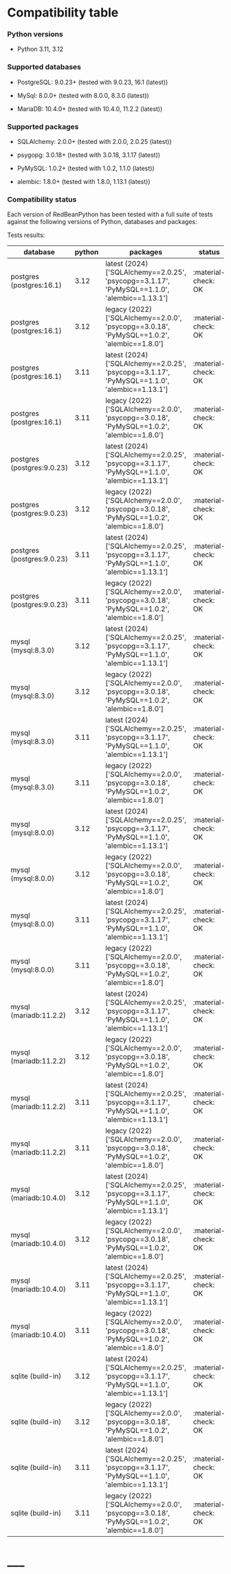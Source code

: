 # Compatibility table

### Python versions

- Python 3.11, 3.12

### Supported databases

- PostgreSQL: 9.0.23+ (tested with 9.0.23, 16.1 (latest))

- MySql: 8.0.0+ (tested with 8.0.0, 8.3.0 (latest))

- MariaDB: 10.4.0+ (tested with 10.4.0, 11.2.2 (latest))

### Supported packages

- SQLAlchemy: 2.0.0+ (tested with 2.0.0, 2.0.25 (latest))

- psygopg: 3.0.18+ (tested with 3.0.18, 3.1.17 (latest))

- PyMySQL: 1.0.2+ (tested with 1.0.2, 1.1.0 (latest))
 
- alembic: 1.8.0+ (tested with 1.8.0, 1.13.1 (latest))

### Compatibility status

Each version of RedBeanPython has been tested with a full suite of tests against the following versions of Python, databases and packages:

Tests results:

| database | python | packages | status |
|----------|--------|----------|--------|
| postgres (postgres:16.1) | 3.12 | latest (2024) ['SQLAlchemy==2.0.25', 'psycopg==3.1.17', 'PyMySQL==1.1.0', 'alembic==1.13.1'] | :material-check: OK |
| postgres (postgres:16.1) | 3.12 | legacy (2022) ['SQLAlchemy==2.0.0', 'psycopg==3.0.18', 'PyMySQL==1.0.2', 'alembic==1.8.0'] | :material-check: OK |
| postgres (postgres:16.1) | 3.11 | latest (2024) ['SQLAlchemy==2.0.25', 'psycopg==3.1.17', 'PyMySQL==1.1.0', 'alembic==1.13.1'] | :material-check: OK |
| postgres (postgres:16.1) | 3.11 | legacy (2022) ['SQLAlchemy==2.0.0', 'psycopg==3.0.18', 'PyMySQL==1.0.2', 'alembic==1.8.0'] | :material-check: OK |
| postgres (postgres:9.0.23) | 3.12 | latest (2024) ['SQLAlchemy==2.0.25', 'psycopg==3.1.17', 'PyMySQL==1.1.0', 'alembic==1.13.1'] | :material-check: OK |
| postgres (postgres:9.0.23) | 3.12 | legacy (2022) ['SQLAlchemy==2.0.0', 'psycopg==3.0.18', 'PyMySQL==1.0.2', 'alembic==1.8.0'] | :material-check: OK |
| postgres (postgres:9.0.23) | 3.11 | latest (2024) ['SQLAlchemy==2.0.25', 'psycopg==3.1.17', 'PyMySQL==1.1.0', 'alembic==1.13.1'] | :material-check: OK |
| postgres (postgres:9.0.23) | 3.11 | legacy (2022) ['SQLAlchemy==2.0.0', 'psycopg==3.0.18', 'PyMySQL==1.0.2', 'alembic==1.8.0'] | :material-check: OK |
| mysql (mysql:8.3.0) | 3.12 | latest (2024) ['SQLAlchemy==2.0.25', 'psycopg==3.1.17', 'PyMySQL==1.1.0', 'alembic==1.13.1'] | :material-check: OK |
| mysql (mysql:8.3.0) | 3.12 | legacy (2022) ['SQLAlchemy==2.0.0', 'psycopg==3.0.18', 'PyMySQL==1.0.2', 'alembic==1.8.0'] | :material-check: OK |
| mysql (mysql:8.3.0) | 3.11 | latest (2024) ['SQLAlchemy==2.0.25', 'psycopg==3.1.17', 'PyMySQL==1.1.0', 'alembic==1.13.1'] | :material-check: OK |
| mysql (mysql:8.3.0) | 3.11 | legacy (2022) ['SQLAlchemy==2.0.0', 'psycopg==3.0.18', 'PyMySQL==1.0.2', 'alembic==1.8.0'] | :material-check: OK |
| mysql (mysql:8.0.0) | 3.12 | latest (2024) ['SQLAlchemy==2.0.25', 'psycopg==3.1.17', 'PyMySQL==1.1.0', 'alembic==1.13.1'] | :material-check: OK |
| mysql (mysql:8.0.0) | 3.12 | legacy (2022) ['SQLAlchemy==2.0.0', 'psycopg==3.0.18', 'PyMySQL==1.0.2', 'alembic==1.8.0'] | :material-check: OK |
| mysql (mysql:8.0.0) | 3.11 | latest (2024) ['SQLAlchemy==2.0.25', 'psycopg==3.1.17', 'PyMySQL==1.1.0', 'alembic==1.13.1'] | :material-check: OK |
| mysql (mysql:8.0.0) | 3.11 | legacy (2022) ['SQLAlchemy==2.0.0', 'psycopg==3.0.18', 'PyMySQL==1.0.2', 'alembic==1.8.0'] | :material-check: OK |
| mysql (mariadb:11.2.2) | 3.12 | latest (2024) ['SQLAlchemy==2.0.25', 'psycopg==3.1.17', 'PyMySQL==1.1.0', 'alembic==1.13.1'] | :material-check: OK |
| mysql (mariadb:11.2.2) | 3.12 | legacy (2022) ['SQLAlchemy==2.0.0', 'psycopg==3.0.18', 'PyMySQL==1.0.2', 'alembic==1.8.0'] | :material-check: OK |
| mysql (mariadb:11.2.2) | 3.11 | latest (2024) ['SQLAlchemy==2.0.25', 'psycopg==3.1.17', 'PyMySQL==1.1.0', 'alembic==1.13.1'] | :material-check: OK |
| mysql (mariadb:11.2.2) | 3.11 | legacy (2022) ['SQLAlchemy==2.0.0', 'psycopg==3.0.18', 'PyMySQL==1.0.2', 'alembic==1.8.0'] | :material-check: OK |
| mysql (mariadb:10.4.0) | 3.12 | latest (2024) ['SQLAlchemy==2.0.25', 'psycopg==3.1.17', 'PyMySQL==1.1.0', 'alembic==1.13.1'] | :material-check: OK |
| mysql (mariadb:10.4.0) | 3.12 | legacy (2022) ['SQLAlchemy==2.0.0', 'psycopg==3.0.18', 'PyMySQL==1.0.2', 'alembic==1.8.0'] | :material-check: OK |
| mysql (mariadb:10.4.0) | 3.11 | latest (2024) ['SQLAlchemy==2.0.25', 'psycopg==3.1.17', 'PyMySQL==1.1.0', 'alembic==1.13.1'] | :material-check: OK |
| mysql (mariadb:10.4.0) | 3.11 | legacy (2022) ['SQLAlchemy==2.0.0', 'psycopg==3.0.18', 'PyMySQL==1.0.2', 'alembic==1.8.0'] | :material-check: OK |
| sqlite (build-in) | 3.12 | latest (2024) ['SQLAlchemy==2.0.25', 'psycopg==3.1.17', 'PyMySQL==1.1.0', 'alembic==1.13.1'] | :material-check: OK |
| sqlite (build-in) | 3.12 | legacy (2022) ['SQLAlchemy==2.0.0', 'psycopg==3.0.18', 'PyMySQL==1.0.2', 'alembic==1.8.0'] | :material-check: OK |
| sqlite (build-in) | 3.11 | latest (2024) ['SQLAlchemy==2.0.25', 'psycopg==3.1.17', 'PyMySQL==1.1.0', 'alembic==1.13.1'] | :material-check: OK |
| sqlite (build-in) | 3.11 | legacy (2022) ['SQLAlchemy==2.0.0', 'psycopg==3.0.18', 'PyMySQL==1.0.2', 'alembic==1.8.0'] | :material-check: OK |

#
# ___